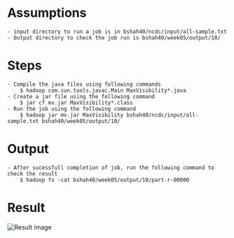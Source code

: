 # Assumptions
    - input directory to run a job is in bshah40/ncdc/input/all-sample.txt
    - Output directory to check the job run is bshah40/week05/output/10/
    
# Steps
    - Compile the java files using following commands
        $ hadoop com.sun.tools.javac.Main MaxVisibility*.java
    - Create a jar file using the following command
        $ jar cf mv.jar MaxVisibility*.class
    - Run the job using the following command
        $ hadoop jar mv.jar MaxVisibility bshah40/ncdc/input/all-sample.txt bshah40/week05/output/10/

# Output
    - After sucessfull completion of job, run the following command to check the result
        $ hadoop fs -cat bshah40/week05/output/10/part-r-00000
        
# Result

![Result image](https://github.com/illinoistech-itm/bshah40/blob/master/ITMD-521/Week-05/item-one/1.png)
